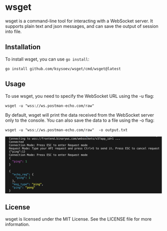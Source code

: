# wsget

wsget is a command-line tool for interacting with a WebSocket server. It supports plain text and  json messages, and can save the output of session into file.

## Installation

To install wsget, you can use `go install`:

```
go install github.com/ksysoev/wsget/cmd/wsget@latest
```

## Usage

To use wsget, you need to specify the WebSocket URL using the -u flag:

```
wsget -u "wss://ws.postman-echo.com/raw"
```

By default, wsget will print the data received from the WebSocket server only to the console. You can also save the data to a file using the -o flag:

```
wsget -u "wss://ws.postman-echo.com/raw"  -o output.txt
```

![Example of usage](./example.png)

## License

wsget is licensed under the MIT License. See the LICENSE file for more information.